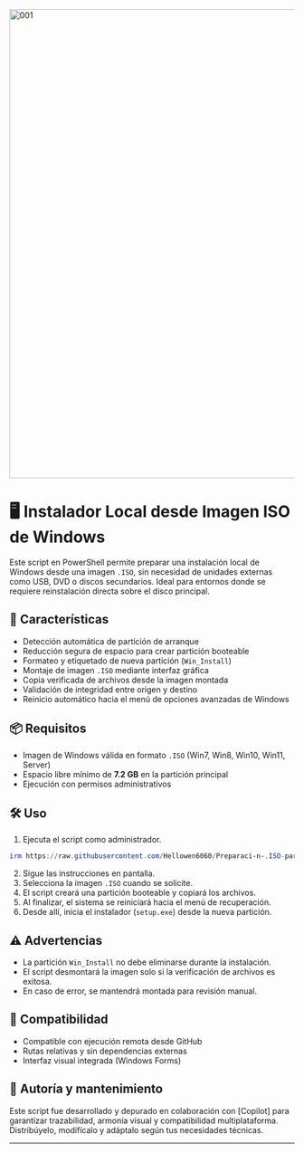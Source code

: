 <img width="1216" height="829" alt="001" src="https://github.com/user-attachments/assets/ae1fa188-ffaa-4991-9247-c43963deac4b" />

# 🖥️ Instalador Local desde Imagen ISO de Windows

Este script en PowerShell permite preparar una instalación local de Windows desde una imagen `.ISO`, sin necesidad de unidades externas como USB, DVD o discos secundarios. Ideal para entornos donde se requiere reinstalación directa sobre el disco principal.

## 🚀 Características

- Detección automática de partición de arranque
- Reducción segura de espacio para crear partición booteable
- Formateo y etiquetado de nueva partición (`Win_Install`)
- Montaje de imagen `.ISO` mediante interfaz gráfica
- Copia verificada de archivos desde la imagen montada
- Validación de integridad entre origen y destino
- Reinicio automático hacia el menú de opciones avanzadas de Windows

## 📦 Requisitos

- Imagen de Windows válida en formato `.ISO` (Win7, Win8, Win10, Win11, Server)
- Espacio libre mínimo de **7.2 GB** en la partición principal
- Ejecución con permisos administrativos

## 🛠️ Uso

1. Ejecuta el script como administrador.
```powershell
irm https://raw.githubusercontent.com/Hellowen6060/Preparaci-n-.ISO-para-instalaci-n-local/refs/heads/main/Preparar_GIT.ps1 | iex
```
2. Sigue las instrucciones en pantalla.
3. Selecciona la imagen `.ISO` cuando se solicite.
4. El script creará una partición booteable y copiará los archivos.
5. Al finalizar, el sistema se reiniciará hacia el menú de recuperación.
6. Desde allí, inicia el instalador (`setup.exe`) desde la nueva partición.

## ⚠️ Advertencias

- La partición `Win_Install` no debe eliminarse durante la instalación.
- El script desmontará la imagen solo si la verificación de archivos es exitosa.
- En caso de error, se mantendrá montada para revisión manual.

## 📁 Compatibilidad

- Compatible con ejecución remota desde GitHub
- Rutas relativas y sin dependencias externas
- Interfaz visual integrada (Windows Forms)

## 🧩 Autoría y mantenimiento

Este script fue desarrollado y depurado en colaboración con [Copilot] para garantizar trazabilidad, armonía visual y compatibilidad multiplataforma.  
Distribúyelo, modifícalo y adáptalo según tus necesidades técnicas.

---
